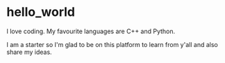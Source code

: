 # hello_world

I love coding. My favourite languages are C++ and Python.

I am a starter so I'm glad to be on this platform to learn from y'all and also share my ideas.
